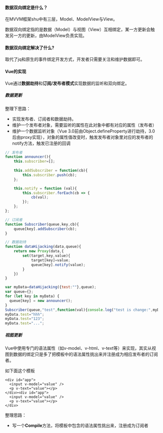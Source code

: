 #### 数据双向绑定是什么？

在MVVM框架shu中有三层，Model、ModelView与View。

数据双向绑定指的是数据（Model）与视图（View）互相绑定，某一方更新会触发另一方的更新，由ModelView负责实现。

#### 数据双向绑定解决了什么?

取代了jq和原生的事件绑定开发方式，开发者只需要关注和维护数据即可。

#### Vue的实现

Vue通过**数据劫持**和**订阅/发布者模式**实现数据的监听和双向绑定。



##### 数据更新

整理下思路：

- 实现发布者、订阅者和数据劫持。
- 维护一个发布者对象，需要监听的属性在此对象中都有对应的属性（发布者）
- 维护一个数据监听对象（Vue 3.0前由Object.defineProperty进行劫持，3.0后由proxy实现），对象的属性值改变时，触发发布者对象里对应的发布者的notify方法，触发已注册的回调

```js
// 发布者
function announcer(){
    this.subscriber=[];
    
    this.addSubscriber = function(cb){
        this.subscriber.push(cb);
    };

    this.notify = function (val){
        this.subscriber.forEach(cb => {
            cb(val);
        });
    };
};

// 订阅者
function Subscriber(queue,key,cb){
    queue[key].addSubscriber(cb);
}

// 数据劫持
function dataHijacking(data,queue){
    return new Proxy(data,{
        set(target,key,value){
            target[key]=value;
            queue[key].notify(value);
        }
    })
}

var myData=dataHijacking({test:""},queue);
var queue={};
for (let key in myData) {
  queue[key] = new announcer();
}
Subscriber(queue,"test",function(val){console.log("test is change:",myData["test"])});
myData.test="hhh";
myData.test="123";
myData.test="...";

```



##### 视图更新

Vue中使用专门的语法属性（如v-model、v-html、v-text等）来实现，其实从视图到数据的绑定只是多了把模板中的语法属性挑出来并注册成为相应发布者的订阅者。

如下面这个模板

```vue
<div id="app">
  <input v-model="value" />
  <p v-text="value"></p>
</div><div id="app">
  <input v-model="value" />
  <p v-text="value"></p>
</div>
```

整理思路：

- 写一个**Compile**方法，将模板中包含的语法属性挑出来，注册成为订阅者